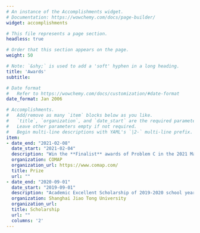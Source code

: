 ```yaml
---
# An instance of the Accomplishments widget.
# Documentation: https://wowchemy.com/docs/page-builder/
widget: accomplishments

# This file represents a page section.
headless: true

# Order that this section appears on the page.
weight: 50

# Note: `&shy;` is used to add a 'soft' hyphen in a long heading.
title: 'Awards'
subtitle:

# Date format
#   Refer to https://wowchemy.com/docs/customization/#date-format
date_format: Jan 2006

# Accomplishments.
#   Add/remove as many `item` blocks below as you like.
#   `title`, `organization`, and `date_start` are the required parameters.
#   Leave other parameters empty if not required.
#   Begin multi-line descriptions with YAML's `|2-` multi-line prefix.
item:
- date_end: "2021-02-08"
  date_start: "2021-02-04"
  description: "Win the **Finalist** awards of Problem C in the 2021 Mathematical Contest in Modeling competition."
  organization: COMAP
  organization_url: https://www.comap.com/
  title: Prize
  url: ""
- date_end: "2020-09-01"
  date_start: "2019-09-01"
  description: "Academic Excellent Scholarship of 2019-2020 school year."
  organization: Shanghai Jiao Tong University
  organization_url: 
  title: Scholarship
  url: ""
  columns: '2' 
---
```

